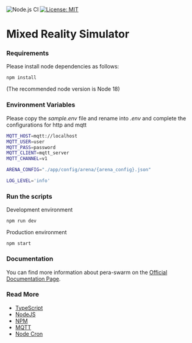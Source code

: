 ![Node.js CI](https://github.com/Pera-Swarm/e15-fyp-swarm-server/workflows/Node.js%20CI/badge.svg) 
[![License: MIT](https://img.shields.io/badge/License-MIT-blue.svg)](https://opensource.org/licenses/MIT)

# Mixed Reality Simulator

### Requirements

Please install node dependencies as follows:

```
npm install
```

(The recommended node version is Node 18)

### Environment Variables

Please copy the _sample.env_ file and rename into _.env_ and complete the configurations for http and mqtt

```bash
MQTT_HOST=mqtt://localhost
MQTT_USER=user
MQTT_PASS=password
MQTT_CLIENT=mqtt_server
MQTT_CHANNEL=v1

ARENA_CONFIG="./app/config/arena/{arena_config}.json"

LOG_LEVEL='info'
```

### Run the scripts

Development environment

```
npm run dev
```

Production environment

```
npm start
```

### Documentation

You can find more information about pera-swarm on the [Official Documentation Page](https://pera-swarm.ce.pdn.ac.lk/docs/).

### Read More
- [TypeScript](https://www.typescriptlang.org/)
- [NodeJS](https://nodejs.org/)
- [NPM](https://www.npmjs.com/)
- [MQTT](https://github.com/mqttjs/MQTT.js)
- [Node Cron](https://github.com/merencia/node-cron)
